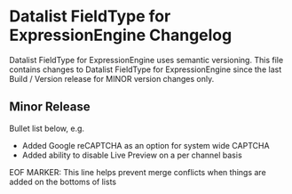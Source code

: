 # Datalist FieldType for ExpressionEngine Changelog

Datalist FieldType for ExpressionEngine uses semantic versioning. This file contains changes to Datalist FieldType for ExpressionEngine since the last Build / Version release for MINOR version changes only.

## Minor Release

Bullet list below, e.g.
   - Added Google reCAPTCHA as an option for system wide CAPTCHA
   - Added ability to disable Live Preview on a per channel basis


EOF MARKER: This line helps prevent merge conflicts when things are
added on the bottoms of lists
